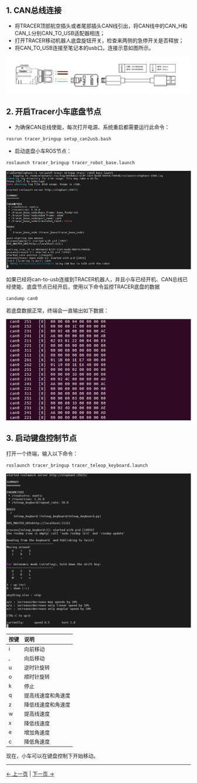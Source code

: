 ## 1. CAN总线连接

- 将TRACER顶部航空插头或者尾部插头CAN线引出，将CAN线中的CAN_H和CAN_L分别CAN_TO_USB适配器相连；
- 打开TRACER移动机器⼈底盘旋钮开关，检查来两侧的急停开关是否释放；
- 将CAN_TO_USB连接⾄笔记本的usb口。连接示意如图所示。

![tracer can0 connect](../../../resources/4-FunctionsAndApplications/6-SDKDevelopment/5.2-DevelopmentAndUseBasedOnROS1/tracer_use/can_connect.png)

## 2. 开启Tracer小车底盘节点

- 为确保CAN总线使能，每次打开电源、系统重启都需要运行此命令：

```bash
rosrun tracer_bringup setup_can2usb.bash
```

- 启动底盘小车ROS节点：

```bash
roslaunch tracer_bringup tracer_robot_base.launch
```

![tracer can0 data](../../../resources/4-FunctionsAndApplications/6-SDKDevelopment/5.2-DevelopmentAndUseBasedOnROS1/tracer_use/tracer_base.png)

如果已经将can-to-usb连接到TRACER机器人，并且小车已经开机、CAN总线已经使能、底盘节点已经开启，使用以下命令监控TRACER底盘的数据

```bash
candump can0
```

若底盘数据正常，终端会一直输出如下数据：

![tracer cano data](../../../resources/4-FunctionsAndApplications/6-SDKDevelopment/5.1-BasedOnPythonDevelopmentAndUse/tracer_example/can0-data.png)

## 3. 启动键盘控制节点

打开一个终端，输入以下命令：

```bash
roslaunch tracer_bringup tracer_teleop_keyboard.launch
```

![tracer keyboard image](../../../resources/4-FunctionsAndApplications/6-SDKDevelopment/5.2-DevelopmentAndUseBasedOnROS1/tracer_use/tracer_keyboard.png)

| 按键 | 说明               |
| :--- | :----------------- |
| i    | 向前移动           |
| ,    | 向后移动           |
| u    | 逆时针旋转         |
| o    | 顺时针旋转         |
| k    | 停止               |
| q    | 提高线速度和角速度 |
| z    | 降低线速度和角速度 |
| w    | 提高线速度         |
| x    | 降低线速度         |
| e    | 增加角速度         |
| c    | 降低角速度         |

现在，小车可以在键盘控制下开始移动。

---

[← 上一页](./4_communication.md) | [下一页 →](./6_tracer_map_navigation.md)